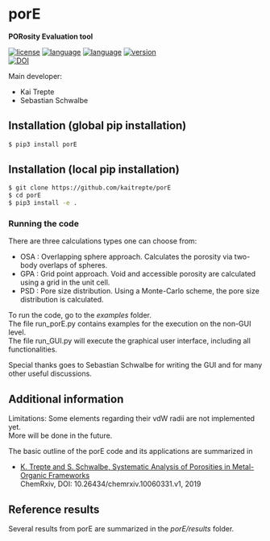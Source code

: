 # porE 
**PORosity Evaluation tool**

[![license](https://img.shields.io/badge/license-APACHE2-green)](https://www.apache.org/licenses/LICENSE-2.0)
[![language](https://img.shields.io/badge/language-Python3-blue)](https://www.python.org/)
[![language](https://img.shields.io/badge/language-FORTRAN-blue)](https://www.fortran.com/)
[![version](https://img.shields.io/badge/version-1.0.1-lightgrey)]()  
[![DOI](https://zenodo.org/badge/DOI/10.5281/zenodo.3972196.svg)](https://doi.org/10.5281/zenodo.3972196)

Main developer: 

* Kai Trepte 
* Sebastian Schwalbe 

## Installation (global pip installation)
```bash 
$ pip3 install porE
```

## Installation (local pip installation)
```bash 
$ git clone https://github.com/kaitrepte/porE
$ cd porE
$ pip3 install -e .
```

### Running the code
There are three calculations types one can choose from:

* OSA : Overlapping sphere approach. Calculates the porosity via two-body overlaps of spheres.
* GPA : Grid point approach. Void and accessible porosity are calculated using a grid in the unit cell.
* PSD : Pore size distribution. Using a Monte-Carlo scheme, the pore size distribution is calculated.

To run the code, go to the *examples* folder.     
The file run_porE.py contains examples for the execution on the non-GUI level.    
The file run_GUI.py will execute the graphical user interface, including all functionalities.   

Special thanks goes to Sebastian Schwalbe for writing the GUI and for many other useful discussions.    

## Additional information
Limitations: Some elements regarding their vdW radii are not implemented yet.    
More will be done in the future.

The basic outline of the porE code and its applications are summarized in 

-  [K. Trepte and S. Schwalbe, Systematic Analysis of Porosities in Metal-Organic Frameworks](https://chemrxiv.org/articles/Systematic_Analysis_of_Porosities_in_Metal-Organic_Frameworks/10060331)     
  ChemRxiv, DOI: 10.26434/chemrxiv.10060331.v1, 2019 



## Reference results
Several results from porE are summarized in the *porE/results* folder.
